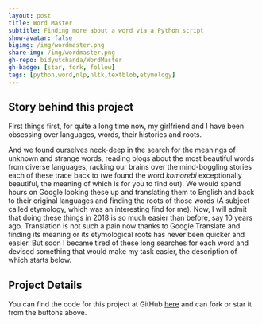 ```yaml
---
layout: post
title: Word Master
subtitle: Finding more about a word via a Python script
show-avatar: false
bigimg: /img/wordmaster.png
share-img: /img/wordmaster.png
gh-repo: bidyutchanda/WordMaster
gh-badge: [star, fork, follow]
tags: [python,word,nlp,nltk,textblob,etymology]
---
```


## Story behind this project

First things first, for quite a long time now, my girlfriend and I have been obsessing over languages, words, their histories and roots.

And we found ourselves neck-deep in the search for the meanings of unknown and strange words, reading blogs about the most beautiful words from diverse languages, racking our brains over the mind-boggling stories each of these trace back to (we found the word _komorebi_ exceptionally beautiful, the meaning of which is for you to find out). We would spend hours on Google looking these up and translating them to English and back to their original languages and finding the roots of those words (A subject called etymology, which was an interesting find for me). Now, I will admit that doing these things in 2018 is so much easier than before, say 10 years ago. Translation is not such a pain now thanks to Google Translate and finding its meaning or its etymological roots has never been quicker and easier. But soon I became tired of these long searches for each word and devised something that would make my task easier, the description of which starts below. 

## Project Details

You can find the code for this project at GitHub [here](https://github.com/bidyutchanda/WordMaster) and can fork or star it from the buttons above. 



